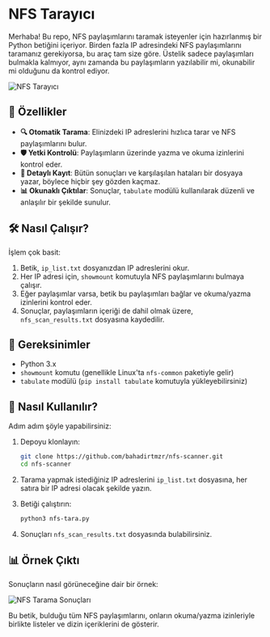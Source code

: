
# NFS Tarayıcı

Merhaba! Bu repo, NFS paylaşımlarını taramak isteyenler için hazırlanmış bir Python betiğini içeriyor. Birden fazla IP adresindeki NFS paylaşımlarını taramanız gerekiyorsa, bu araç tam size göre. Üstelik sadece paylaşımları bulmakla kalmıyor, aynı zamanda bu paylaşımların yazılabilir mi, okunabilir mi olduğunu da kontrol ediyor.

![NFS Tarayıcı](https://via.placeholder.com/1000x200.png?text=NFS+Tarayıcı+Scripti)

## 🚀 Özellikler

- **🔍 Otomatik Tarama**: Elinizdeki IP adreslerini hızlıca tarar ve NFS paylaşımlarını bulur.
- **🛡️ Yetki Kontrolü**: Paylaşımların üzerinde yazma ve okuma izinlerini kontrol eder.
- **📝 Detaylı Kayıt**: Bütün sonuçları ve karşılaşılan hataları bir dosyaya yazar, böylece hiçbir şey gözden kaçmaz.
- **📊 Okunaklı Çıktılar**: Sonuçlar, `tabulate` modülü kullanılarak düzenli ve anlaşılır bir şekilde sunulur.

## 🛠️ Nasıl Çalışır?

İşlem çok basit:

1. Betik, `ip_list.txt` dosyanızdan IP adreslerini okur.
2. Her IP adresi için, `showmount` komutuyla NFS paylaşımlarını bulmaya çalışır.
3. Eğer paylaşımlar varsa, betik bu paylaşımları bağlar ve okuma/yazma izinlerini kontrol eder.
4. Sonuçlar, paylaşımların içeriği de dahil olmak üzere, `nfs_scan_results.txt` dosyasına kaydedilir.

## 🧰 Gereksinimler

- Python 3.x
- `showmount` komutu (genellikle Linux'ta `nfs-common` paketiyle gelir)
- `tabulate` modülü (`pip install tabulate` komutuyla yükleyebilirsiniz)

## 🚀 Nasıl Kullanılır?

Adım adım şöyle yapabilirsiniz:

1. Depoyu klonlayın:
   ```bash
   git clone https://github.com/bahadirtmzr/nfs-scanner.git
   cd nfs-scanner
   ```

2. Tarama yapmak istediğiniz IP adreslerini `ip_list.txt` dosyasına, her satıra bir IP adresi olacak şekilde yazın.

3. Betiği çalıştırın:
   ```bash
   python3 nfs-tara.py
   ```

4. Sonuçları `nfs_scan_results.txt` dosyasında bulabilirsiniz.

## 📊 Örnek Çıktı

Sonuçların nasıl görüneceğine dair bir örnek:

![NFS Tarama Sonuçları](https://via.placeholder.com/800x400.png?text=Örnek+NFS+Tarama+Sonuçları)

Bu betik, bulduğu tüm NFS paylaşımlarını, onların okuma/yazma izinleriyle birlikte listeler ve dizin içeriklerini de gösterir.



